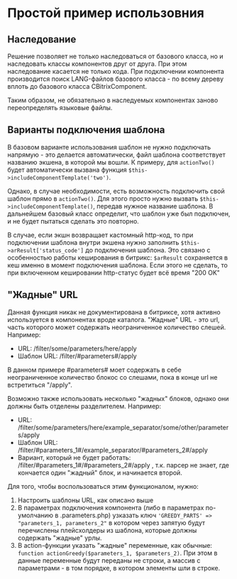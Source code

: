 # Простой пример использовния

## Наследование

Решение позволяет не только наследоваться от базового класса, но и наследовать классы компонентов друг от друга. 
При этом наследование касается не только кода. При подключении компонента производится поиск LANG-файлов базового 
класса - по всему дереву вплоть до базового класса CBitrixComponent. 

Таким образом, не обязательно в наследуемых компонентах заново переопределять языковые файлы. 

## Варианты подключения шаблона

В базовом варианте использования шаблон не нужно подключать напрямую - это делается автоматически, файл шаблона
соответствует названию экшена, в которой мы вошли. К примеру, для `actionTwo()` будет автоматически вызвана функция `$this->includeComponentTemplate('two')`.
 
Однако, в случае необходимости, есть возможность подключить свой шаблон прямо в `actionTwo()`. Для этого просто нужно 
вызвать `$this->includeComponentTemplate()`, передав нужное название шаблона. В дальнейшем базовый класс определит, 
что шаблон уже был подключен, и не будет пытаться сделать это повторно.

В случае, если экшн возвращает кастомный http-код, то при подключении шаблона внутри экшена нужно заполнить
`$this->arResult['status_code']` до подключения шаблона. Это связано с особенностью работы кеширования в битрикс: `$arResult`
сохраняется в кеш именно в момент подключения шаблона. Если этого не сделать, то при включенном кешировании http-статус 
будет всё время "200 OK"

## "Жадные" URL

Данная функция никак не документирована в битриксе, хотя активно используется в компонентах вроде каталога.
"Жадные" URL - это url, часть которого может содержать неограниченное количество слешей. Например: 
 - URL: /filter/some/parameters/here/apply
 - Шаблон URL: /filter/#parameters#/apply

В данном примере #parameters# моет содержать в себе неограниченное количество блокос со слешами, пока в конце url не встретиться "/apply".

Возможно также использовать несколько "жадных" блоков, однако они должны быть отделены разделителем. Например:
 - URL: /filter/some/parameters/here/example_separator/some/other/parameters/apply
 - Шаблон URL: /filter/#parameters_1#/example_separator/#parameters_2#/apply
 - Вариант, который не будет работать: /filter/#parameters_1#/#parameters_2#/apply , т.к. парсер не знает, где кончается один
 "жадный" блок, и начинается второй. 
 
Для того, чтобы воспользоваться этим функционалом, нужно: 
 1. Настроить шаблоны URL, как описано выше
 2. В параметрах подключения компонента (либо в параметрах по-умолчанию в .parameters.php) узказать ключ `'GREEDY_PARTS' => "parameters_1, parameters_2"`
в котором через запятую будут перечислены плейсхолдеры из шаблона, которые должны содержать "жадные" урлы.
 3. В action-функции указать "жадные" переменные, как обычные: `function actionGreedy($parameters_1, $parameters_2)`. При этом в данные переменные 
будут переданы не строки, а массив с параметрами - в том порядке, в котором элементы шли в строке. 
